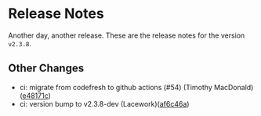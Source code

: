 # Release Notes
Another day, another release. These are the release notes for the version `v2.3.8`.

## Other Changes
* ci: migrate from codefresh to github actions (#54) (Timothy MacDonald)([e48171c](https://github.com/lacework/terraform-gcp-gcr/commit/e48171cd96b8f8616db48ceca3fe64681fa83ddd))
* ci: version bump to v2.3.8-dev (Lacework)([af6c46a](https://github.com/lacework/terraform-gcp-gcr/commit/af6c46aefe0b4dbc6568bdd616ce00ef34027258))
